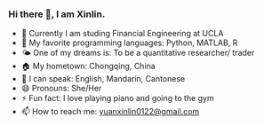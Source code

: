 ### Hi there 👋, I am Xinlin.

- 🖤 Currently I am studing Financial Engineering at UCLA
- 🔭 My favorite programming languages: Python, MATLAB, R
- 🌤 One of my dreams is: To be a quantitative researcher/ trader
- 🏠 My hometown: Chongqing, China
- 📖 I can speak: English, Mandarin, Cantonese
- 😄 Pronouns: She/Her
- ⚡ Fun fact: I love playing piano and going to the gym
- 📫 How to reach me: yuanxinlin0122@gmail.com
